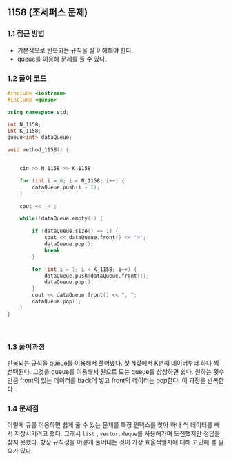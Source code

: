 ## 1158 (조세퍼스 문제)

### 1.1 접근 방법 

* 기본적으로 반복되는 규칙을 잘 이해해야 한다. 
* queue를 이용해 문제를 풀 수 있다. 

### 1.2 풀이 코드 

```c++
#include <iostream>
#include <queue>

using namespace std;

int N_1158;
int K_1158;
queue<int> dataQueue;

void method_1158() {


    cin >> N_1158 >> K_1158;

    for (int i = 0; i < N_1158; i++) {
        dataQueue.push(i + 1);
    }

    cout << '<';

    while(!dataQueue.empty()) {

        if (dataQueue.size() == 1) {
            cout << dataQueue.front() << '>';
            dataQueue.pop();
            break;
        }

        for (int i = 1; i < K_1158; i++) {
            dataQueue.push(dataQueue.front());
            dataQueue.pop();
        }
        cout << dataQueue.front() << ", ";
        dataQueue.pop();
    }
}
```

<br>

### 1.3 풀이과정

반복되는 규칙을 queue를 이용해서 풀어냈다. 첫 N값에서 K번째 데이터부터 하나 씩 선택된다. 그것을 queue를 이용해서 원으로 도는 queue를 상상하면 쉽다. 원하는 횟수 만큼 front의 있는 데이터를 back어 넣고 front의 데이터는 pop한다. 이 과정을 반복한다. 



### 1.4 문제점 

이렇게 큐를 이용하면 쉽게 풀 수 있는 문제를 특정 인덱스를 찾아 하나 씩 데이터를 빼서 저장시키려고 했다. 그래서 `list` , `vector`, `deque`를 사용해가며 도전했지만 정답을 찾지 못했다. 항상 규칙성을 어떻게 풀어내는 것이 가장 효율적일지에 대해 고민해 볼 필요가 있다. 



